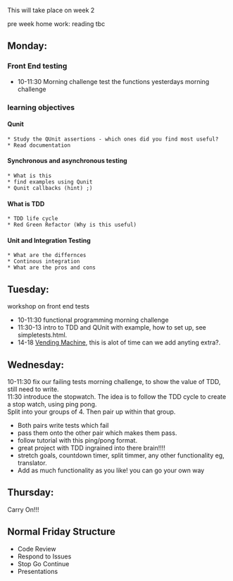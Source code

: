This will take place on week 2

pre week home work:
reading tbc

## Monday:
### Front End testing
  * 10-11:30 Morning challenge test the functions yesterdays morning challenge
  
### learning objectives
#### Qunit
    * Study the QUnit assertions - which ones did you find most useful? 
    * Read documentation
  
#### Synchronous and asynchronous testing
    * What is this
    * find examples using Qunit
    * Qunit callbacks (hint) ;)
  
#### What is TDD
    * TDD life cycle
    * Red Green Refactor (Why is this useful)
    
  
#### Unit and Integration Testing
    * What are the differnces
    * Continous integration 
    * What are the pros and cons

## Tuesday:
workshop on front end tests
  * 10-11:30 functional programming morning challenge 
  * 11:30-13 intro to TDD and QUnit with example, how to set up, see simpletests.html.
  * 14-18 [Vending Machine](https://github.com/dwyl/learn-tdd), this is alot of time can we add anyting extra?. 



 
## Wednesday:
  10-11:30 fix our failing tests morning challenge, to show the value of TDD, still need to write.   
  11:30 introduce the stopwatch. The idea is to follow the TDD cycle to create a stop watch, using ping pong.  
  Split into your groups of 4. Then pair up within that group.   
  * Both pairs write tests which fail  
  * pass them onto the other pair which makes them pass.  
  * follow tutorial with this ping/pong format.   
  * great project with TDD ingrained into there brain!!!!  
  * stretch goals, countdown timer, split timmer, any other functionality eg, translator.  
  * Add as much functionality as you like! you can go your own way  

## Thursday:  
  Carry On!!!
  
## Normal Friday Structure
  * Code Review
  * Respond to Issues
  * Stop Go Continue
  * Presentations
